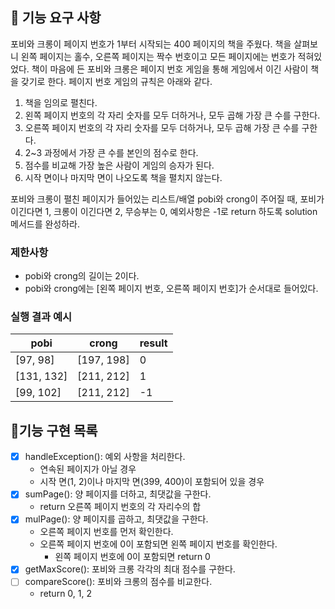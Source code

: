 ## 🚀 기능 요구 사항

포비와 크롱이 페이지 번호가 1부터 시작되는 400 페이지의 책을 주웠다. 책을 살펴보니 왼쪽 페이지는 홀수, 오른쪽 페이지는 짝수 번호이고 모든 페이지에는 번호가 적혀있었다. 책이 마음에 든 포비와 크롱은 페이지 번호 게임을 통해 게임에서 이긴 사람이 책을 갖기로 한다. 페이지 번호 게임의 규칙은 아래와 같다.

1. 책을 임의로 펼친다.
2. 왼쪽 페이지 번호의 각 자리 숫자를 모두 더하거나, 모두 곱해 가장 큰 수를 구한다.
3. 오른쪽 페이지 번호의 각 자리 숫자를 모두 더하거나, 모두 곱해 가장 큰 수를 구한다.
4. 2~3 과정에서 가장 큰 수를 본인의 점수로 한다.
5. 점수를 비교해 가장 높은 사람이 게임의 승자가 된다.
6. 시작 면이나 마지막 면이 나오도록 책을 펼치지 않는다.

포비와 크롱이 펼친 페이지가 들어있는 리스트/배열 pobi와 crong이 주어질 때, 포비가 이긴다면 1, 크롱이 이긴다면 2, 무승부는 0, 예외사항은 -1로 return 하도록 solution 메서드를 완성하라.

### 제한사항

- pobi와 crong의 길이는 2이다.
- pobi와 crong에는 [왼쪽 페이지 번호, 오른쪽 페이지 번호]가 순서대로 들어있다.

### 실행 결과 예시

| pobi | crong | result |
| --- | --- | --- |
| [97, 98] | [197, 198] | 0 |
| [131, 132] | [211, 212] | 1 |
| [99, 102] | [211, 212] | -1 |


## 🎯기능 구현 목록
- [x] handleException(): 예외 사항을 처리한다.
    - 연속된 페이지가 아닐 경우
    - 시작 면(1, 2)이나 마지막 면(399, 400)이 포함되어 있을 경우
- [x] sumPage(): 양 페이지를 더하고, 최댓값을 구한다.
    - return 오른쪽 페이지 번호의 각 자리수의 합
- [x] mulPage(): 양 페이지를 곱하고, 최댓값을 구한다.
    - 오른쪽 페이지 번호를 먼저 확인한다.
    - 오른쪽 페이지 번호에 0이 포함되면 왼쪽 페이지 번호를 확인한다.
        - 왼쪽 페이지 번호에 0이 포함되면 return 0
- [x] getMaxScore(): 포비와 크롱 각각의 최대 점수를 구한다.
- [ ] compareScore(): 포비와 크롱의 점수를 비교한다.
    -  return 0, 1, 2